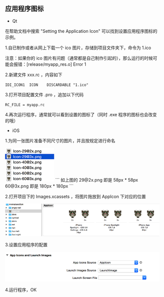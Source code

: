 ## 应用程序图标

* Qt

在帮助文档中搜索 "Setting the Application Icon" 可以找到设置应用程序图标的示例。

1.自已制作或者从网上下载一个 ico 图片，存储到项目文件夹下，命令为 1.ico 

注意：如果你的 ico 图片有问题（通常都是自己制作引起的），那么运行的时候可能会报错：[release/myapp_res.o] Error 1

2.新建文件 xxx.rc ，内容如下

`IDI_ICON1	ICON	DISCARDABLE	"1.ico"`

3.打开项目配置文件 .pro ，追加以下代码

`RC_FILE = myapp.rc`

4.再次运行程序，通常就可以看到设置的图标了（同时 .exe 程序的图标也会改变的哦）

* iOS

1.为同一张图片准备不同尺寸的图片，并且按规定进行命名

<img src='./images/03.png' />
```
如上图的 29@2x.png 即是 58px * 58px
60@3x.png 即是 180px * 180px
```

2.打开项目下的 Images.xcassets ，将图片拖放到 AppIcon 下对应的位置

<img src='./images/02.png' />

3.设置应用程序的配置

<img src='./images/01.png' />

4.运行程序，OK